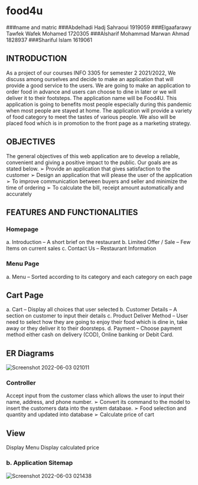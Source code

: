 # food4u
###name and matric
###Abdelhadi Hadj Sahraoui 1919059
###Elgaafarawy Tawfek Wafek Mohamed 1720305
###Alsharif Mohammad Marwan Ahmad 1828937
###Shariful Islam 1619061




## INTRODUCTION 
As a project of our courses INFO 3305 for semester 2 2021/2022, We discuss among
ourselves and decide to make an application that will provide a good service to the users. We
are going to make an application to order food in advance and users can choose to dine in later
or we will deliver it to their footsteps.
The application name will be Food4U. This application is going to benefits most people
especially during this pandemic when most people are stayed at home. The application will
provide a variety of food category to meet the tastes of various people. We also will be placed
food which is in promotion to the front page as a marketing strategy. 
## OBJECTIVES

The general objectives of this web application are to develop a reliable, convenient and
giving a positive impact to the public. Our goals are as stated below.
➢ Provide an application that gives satisfaction to the customer
➢ Design an application that will please the user of the application
➢ To improve communication between buyers and seller and minimize the time of
ordering
➢ To calculate the bill, receipt amount automatically and accurately 

## FEATURES AND FUNCTIONALITIES 
### Homepage
a. Introduction – A short brief on the restaurant
b. Limited Offer / Sale – Few Items on current sales
c. Contact Us – Restaurant Information 

### Menu Page 
a. Menu – Sorted according to its category and each category on each page 
## Cart Page 
a. Cart – Display all choices that user selected
b. Customer Details – A section on customer to input their details
c. Product Deliver Method – User need to select how they are going to enjoy
their food which is dine in, take away or they deliver it to their doorsteps.
d. Payment – Choose payment method either cash on delivery (COD), Online
banking or Debit Card. 
## ER Diagrams 
![Screenshot 2022-06-03 021011](https://user-images.githubusercontent.com/104088662/171697936-837384d8-d2ea-49bf-a7e4-b866c2e5fbbf.png)

### Controller
Accept input from the customer class which allows the user to input their name, address,
and phone number.
➢ Convert its command to the model to insert the customers data into the system database.
➢ Food selection and quantity and updated into database
➢ Calculate price of cart

## View
Display Menu
 Display calculated price

### b. Application Sitemap
![Screenshot 2022-06-03 021438](https://user-images.githubusercontent.com/104088662/171698631-e88a2c77-772c-48f0-9558-aa719b00a802.png)
